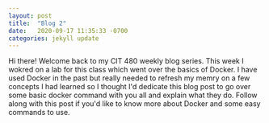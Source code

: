 ```yaml
---
layout: post
title:  "Blog 2"
date:   2020-09-17 11:35:33 -0700
categories: jekyll update
---
```


Hi there! Welcome back to my CIT 480 weekly blog series. This week I wokred on a lab for this class which went over the basics of Docker. I have used Docker in the past but really needed to refresh my memry on a few concepts I had learned so I thought I'd dedicate this blog post to go over some basic docker command with you all and explain what they do. Follow along with this post if you'd like to know more about Docker and some easy commands to use. 
